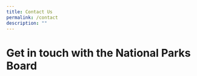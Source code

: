 ```yaml
---
title: Contact Us
permalink: /contact
description: ""
---
```

# Get in touch with the National Parks Board